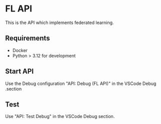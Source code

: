 # FL API

This is the API which implements federated learning.

## Requirements

- Docker
- Python > 3.12 for development

## Start API

Use the Debug configuration "API: Debug (FL API)" in the VSCode Debug .section

## Test

Use "API: Test Debug" in the VSCode Debug section.